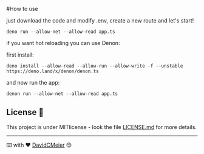 #How to use

just download the code and modify .env, create a new route and let's start!

```deno run --allow-net --allow-read app.ts```

if you want hot reloading you can use Denon: 

first install: 
```
deno install --allow-read --allow-run --allow-write -f --unstable https://deno.land/x/denon/denon.ts
```

and now run the app: 

```
denon run --allow-net --allow-read app.ts  
```

## License 📄

This project is under MITlicense - look the file [LICENSE.md](LICENSE.md) for more details.

---
⌨️ with ❤️ [DavidCMeier](https://github.com/DavidCMeier) 😊
